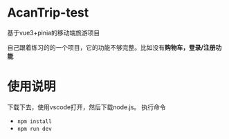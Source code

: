 # AcanTrip-test
基于vue3+pinia的移动端旅游项目

自己跟着练习的的一个项目，它的功能不够完整。比如没有**购物车，登录/注册功能**

# 使用说明
下载下去，使用vscode打开，然后下载node.js。
执行命令
* `npm install`  
* `npm run dev`  

